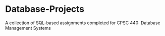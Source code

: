 # Database-Projects
A collection of SQL-based assignments completed for CPSC 440: Database Management Systems
